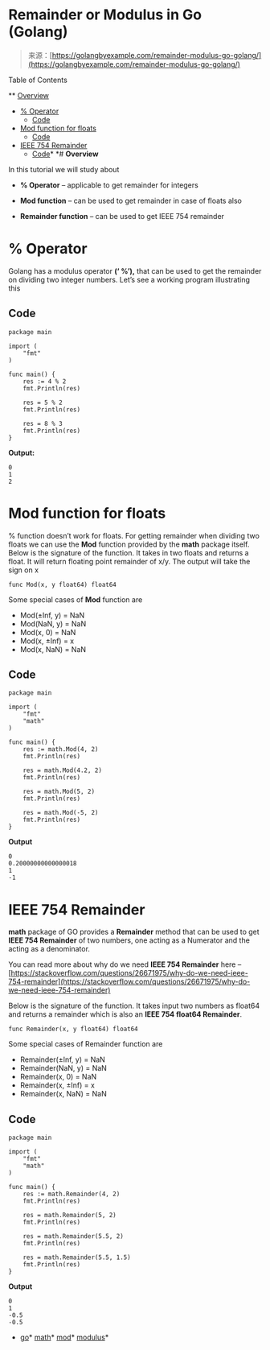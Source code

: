 <!--yml
category: 未分类
date: 2024-10-13 06:15:22
-->

# Remainder or Modulus in Go (Golang)

> 来源：[https://golangbyexample.com/remainder-modulus-go-golang/](https://golangbyexample.com/remainder-modulus-go-golang/)

Table of Contents

 **   [Overview](#Overview "Overview")
*   [% Operator](#_Operator "% Operator")
    *   [Code](#Code "Code")
*   [Mod function for floats](#Mod_function_for_floats "Mod function for floats")
    *   [Code](#Code-2 "Code")
*   [IEEE 754 Remainder](#IEEE_754_Remainder "IEEE 754 Remainder")
    *   [Code](#Code-3 "Code")*  *# **Overview**

In this tutorial we will study about

*   **% Operator** – applicable to get remainder for integers

*   **Mod function** – can be used to get remainder in case of floats also

*   **Remainder function** – can be used to get IEEE 754 remainder

# **% Operator**

Golang has a modulus operator **(‘ %’),** that can be used to get the remainder on dividing two integer numbers. Let’s see a working program illustrating this

## **Code**

```
package main

import (
    "fmt"
)

func main() {
    res := 4 % 2
    fmt.Println(res)

    res = 5 % 2
    fmt.Println(res)

    res = 8 % 3
    fmt.Println(res)
}
```

**Output:**

```
0
1
2
```

# **Mod function for floats**

% function doesn’t work for floats. For getting remainder when dividing two floats we can use the **Mod** function provided by the **math** package itself. Below is the signature of the function. It takes in two floats and returns a float. It will return floating point remainder of x/y. The output will take the sign on x

```
func Mod(x, y float64) float64
```

Some special cases of **Mod** function are

*   Mod(±Inf, y) = NaN
*   Mod(NaN, y) = NaN
*   Mod(x, 0) = NaN
*   Mod(x, ±Inf) = x
*   Mod(x, NaN) = NaN

## **Code**

```
package main

import (
    "fmt"
    "math"
)

func main() {
    res := math.Mod(4, 2)
    fmt.Println(res)

    res = math.Mod(4.2, 2)
    fmt.Println(res)

    res = math.Mod(5, 2)
    fmt.Println(res)

    res = math.Mod(-5, 2)
    fmt.Println(res)
}
```

**Output**

```
0
0.20000000000000018
1
-1
```

# **IEEE 754 Remainder**

**math** package of GO provides a **Remainder** method that can be used to get **IEEE 754 Remainder** of two numbers, one acting as a Numerator and the acting as a denominator.

You can read more about why do we need **IEEE 754 Remainder** here – [https://stackoverflow.com/questions/26671975/why-do-we-need-ieee-754-remainder](https://stackoverflow.com/questions/26671975/why-do-we-need-ieee-754-remainder)

Below is the signature of the function. It takes input two numbers as float64 and returns a remainder which is also an **IEEE 754 float64 Remainder**.

```
func Remainder(x, y float64) float64
```

Some special cases of Remainder function are

*   Remainder(±Inf, y) = NaN
*   Remainder(NaN, y) = NaN
*   Remainder(x, 0) = NaN
*   Remainder(x, ±Inf) = x
*   Remainder(x, NaN) = NaN

## **Code**

```
package main

import (
    "fmt"
    "math"
)

func main() {
    res := math.Remainder(4, 2)
    fmt.Println(res)

    res = math.Remainder(5, 2)
    fmt.Println(res)

    res = math.Remainder(5.5, 2)
    fmt.Println(res)

    res = math.Remainder(5.5, 1.5)
    fmt.Println(res)
}
```

**Output**

```
0
1
-0.5
-0.5
```

*   [go](https://golangbyexample.com/tag/go/)*   [math](https://golangbyexample.com/tag/math/)*   [mod](https://golangbyexample.com/tag/mod/)*   [modulus](https://golangbyexample.com/tag/modulus/)*